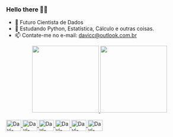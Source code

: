 ### Hello there 🖖🏻


- 🔭 Futuro Cientista de Dados
- 🌱 Estudando Python, Estatística, Cálculo e outras coisas.
- 📫 Contate-me no e-mail: davicc@outlook.com.br

<div align="center">
  <a href="https://github.com/DaviMacielCavalcante">
  <img height="180em" src="https://github-readme-stats.vercel.app/api?username=DaviMacielCavalcante&show_icons=true&theme=dark&include_all_commits=true&count_private=true"/>
  <img height="180em" src="https://github-readme-stats.vercel.app/api/top-langs/?username=DaviMacielCavalcante&layout=compact&langs_count=7&theme=dark"/>
</div>
<div style="display: inline_block"><br>
  <img align="center" alt="Davi-Github" height="30" width="40" src="https://cdn.jsdelivr.net/gh/devicons/devicon/icons/github/github-original-wordmark.svg" />        
  <img align="center" alt="Davi-Python" height="30" width="40" src="https://cdn.jsdelivr.net/gh/devicons/devicon/icons/python/python-original.svg" />
  <img align="center" alt="Davi-MySQL" height="30" width="40" src="https://cdn.jsdelivr.net/gh/devicons/devicon/icons/mysql/mysql-original-wordmark.svg" />
  <img align="center" alt="Davi-PostgreSQL" height="30" width="40" src="https://cdn.jsdelivr.net/gh/devicons/devicon/icons/postgresql/postgresql-original-wordmark.svg" />
  <img align="center" alt="Davi-Jupyter" height="30" width="40" src="https://cdn.jsdelivr.net/gh/devicons/devicon/icons/jupyter/jupyter-original-wordmark.svg" />
  <img align="center" alt="Davi-Anaconda" height="30" width="40" src="https://cdn.jsdelivr.net/gh/devicons/devicon/icons/anaconda/anaconda-original-wordmark.svg" />  
